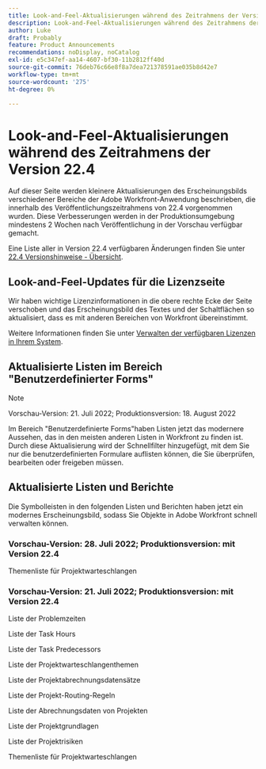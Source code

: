 ```yaml
---
title: Look-and-Feel-Aktualisierungen während des Zeitrahmens der Version 22.4
description: Look-and-Feel-Aktualisierungen während des Zeitrahmens der Version 22.4
author: Luke
draft: Probably
feature: Product Announcements
recommendations: noDisplay, noCatalog
exl-id: e5c347ef-aa14-4607-bf30-11b2812ff40d
source-git-commit: 76deb76c66e8f8a7dea721378591ae035b8d42e7
workflow-type: tm+mt
source-wordcount: '275'
ht-degree: 0%

---
```


# Look-and-Feel-Aktualisierungen während des Zeitrahmens der Version 22.4

Auf dieser Seite werden kleinere Aktualisierungen des Erscheinungsbilds verschiedener Bereiche der Adobe Workfront-Anwendung beschrieben, die innerhalb des Veröffentlichungszeitrahmens von 22.4 vorgenommen wurden. Diese Verbesserungen werden in der Produktionsumgebung mindestens 2 Wochen nach Veröffentlichung in der Vorschau verfügbar gemacht.

Eine Liste aller in Version 22.4 verfügbaren Änderungen finden Sie unter [22.4 Versionshinweise - Übersicht](/help/quicksilver/product-announcements/product-releases/22.4-release-activity/22-4-release-overview.md).

## Look-and-Feel-Updates für die Lizenzseite

Wir haben wichtige Lizenzinformationen in die obere rechte Ecke der Seite verschoben und das Erscheinungsbild des Textes und der Schaltflächen so aktualisiert, dass es mit anderen Bereichen von Workfront übereinstimmt.

Weitere Informationen finden Sie unter [Verwalten der verfügbaren Lizenzen in Ihrem System](/help/quicksilver/administration-and-setup/get-started-wf-administration/manage-available-licenses-in-your-system.md).

## Aktualisierte Listen im Bereich &quot;Benutzerdefinierter Forms&quot;

>[!NOTE]
>
>Vorschau-Version: 21. Juli 2022; Produktionsversion: 18. August 2022

Im Bereich &quot;Benutzerdefinierte Forms&quot;haben Listen jetzt das modernere Aussehen, das in den meisten anderen Listen in Workfront zu finden ist. Durch diese Aktualisierung wird der Schnellfilter hinzugefügt, mit dem Sie nur die benutzerdefinierten Formulare auflisten können, die Sie überprüfen, bearbeiten oder freigeben müssen.

## Aktualisierte Listen und Berichte

Die Symbolleisten in den folgenden Listen und Berichten haben jetzt ein modernes Erscheinungsbild, sodass Sie Objekte in Adobe Workfront schnell verwalten können.

### Vorschau-Version: 28. Juli 2022; Produktionsversion: mit Version 22.4

Themenliste für Projektwarteschlangen

### Vorschau-Version: 21. Juli 2022; Produktionsversion: mit Version 22.4

Liste der Problemzeiten

Liste der Task Hours

Liste der Task Predecessors

Liste der Projektwarteschlangenthemen

Liste der Projektabrechnungsdatensätze

Liste der Projekt-Routing-Regeln

Liste der Abrechnungsdaten von Projekten

Liste der Projektgrundlagen

Liste der Projektrisiken

Themenliste für Projektwarteschlangen
